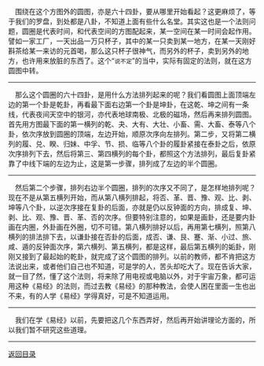 &emsp;围绕在这个方图外的圆图，亦是六十四卦，要从哪里开始看起？这更麻烦了，等于我们的罗盘，到处都是八卦，不知道上面有些什么名堂。其实这也是一个法则问题，圆圈是代表时间，和代表空间的方图配起来，某一空间在某一时间会起作用。譬如一家工厂，一天出品一万只杯子，其中的某一只卖到某一地方，在某一天刚好斟茶给某一来访的元首喝，那么这只杯子很神气，而另外的杯子，卖到另外的地方，也许用来放脏的东西了。这个“``说不定``”的当中，实际有固定的法则，就在这方圆图中转。
___
&emsp;那么这个圆圈的六十四卦，是用什么方法排列起来的呢？我们看圆图上面顶端左边的第一个卦是乾卦，再看最下面右边第一个卦是坤卦，在这乾、坤之间有一条线，代表夜间天空中的银河，亦代表地球南极、北极的磁场，然后再来排列圆图。首先用方图最下面的第一横列的乾、夬、大有、大壮、小畜、需、大畜、泰等八个卦，依次序放到圆圈的顶端，左边开始，顺原次序向左排列。第二步，又将第二横列的履、兑、睽、归妹、中孚、节、损、临等八个卦的履卦紧接在泰卦之后，依原次序排列下去，然后将第三、第四横列的每个卦，都照这个方法排列，最后复卦紧靠了中线下端的左边为止，这是第一步骤，排列成了左边的半个圆圈。
___
&emsp;然后第二个步骤，排列右边半个圆圈，排列的次序又不同了，是怎样地排列呢？现在不是从第五横列开始，而从第八横列排起，将否、革、晋、豫、观、比、剥、坤等八个卦，以逆次序接在复卦的后面，亦就是仍以反钟面的方向，排成复、坤、剥、比、观、豫、晋、革、否的次序。但要特别注意的，如果是画卦，还是要内卦画在内圈，外卦画在外圈，切不可错。第八横列排好以后，再用第七横列，照第八横列的排法排下去，以谦卦接在否卦的后面，成否、谦、艮、蹇、渐、小过、旅、咸、遁的反钟面次序，第六横列、第五横列，都是这样，最后第五横列的姤卦，刚刚又接到了最起始的乾卦，就完成了这个圆图的排列。以前的教师，都不肯把这方法说出来，或者他们自己也不知道，可是学的人，苦头却吃大了。现在告诉大家，就一目了然，懂了这个法则，将来除了用电视或电脑以外，对于宇宙万象，都可运用这种《易经》的法则，而过去教《易经》的那种教法，会使人困在里面一生也出不来，有的人学《易经》学得真好，可是不知道运用。
___
&emsp;我们在学《易经》以前，先要把这几个东西弄好，然后再开始讲理论方面的，所以我们暂不研究这些道理。
___
[返回目录](../../master/README.md#目录)